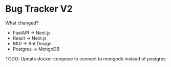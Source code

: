 # Bug Tracker V2

What changed?

- FastAPI -> Next.js
- React -> Next.js
- MUI -> Ant Design
- Postgres -> MongoDB

TODO:
Update docker compose to connect to mongodb instead of postgres
